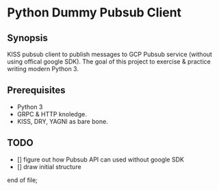 Python Dummy Pubsub Client
==========================

Synopsis
--------

KISS pubsub client to publish messages to GCP Pubsub service (without using offical google SDK).
The goal of this project to exercise & practice writing modern Python 3.

Prerequisites
-------------

- Python 3
- GRPC & HTTP knoledge.
- KISS, DRY, YAGNI as bare bone.

TODO
----

- [] figure out how Pubsub API can used without google SDK
- [] draw initial structure

end of file;
